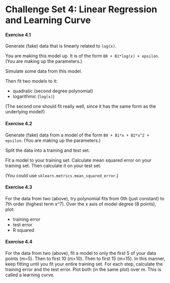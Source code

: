 # Challenge Set 4:  Linear Regression and Learning Curve


#### Exercise 4.1

Generate (fake) data that is linearly related to `log(x)`.

You are making this model up. It is of the form `B0 + B1*log(x) + epsilon`. (You are making up the parameters.)

Simulate some data from this model.

Then fit two models to it:  

 * quadratic (second degree polynomial)  
 * logarithmic (`log(x)`)  

(The second one should fit really well, since it has the same form as the underlying model!)


#### Exercise 4.2

Generate (fake) data from a model of the form `B0 + B1*x + B2*x^2 + epsilon`. (You are making up the parameters.)

Split the data into a training and test set.

Fit a model to your training set. Calculate mean squared error on your training set. Then calculate it on your test set.

(You could use `sklearn.metrics.mean_squared_error`.)


#### Exercise 4.3

For the data from two (above), try polynomial fits from 0th (just constant) to 7th order (highest term x^7). Over the x axis of model degree (8 points), plot:

 * training error
 * test error
 * R squared


#### Exercise 4.4

For the data from two (above), fit a model to only the first 5 of your data points (m=5). Then to first 10 (m=10). Then to first 15 (m=15). In this manner, keep fitting until you fit your entire training set. For each step, calculate the training error and the test error. Plot both (in the same plot) over m. This is called a learning curve.
